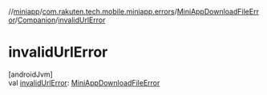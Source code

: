 //[miniapp](../../../../index.md)/[com.rakuten.tech.mobile.miniapp.errors](../../index.md)/[MiniAppDownloadFileError](../index.md)/[Companion](index.md)/[invalidUrlError](invalid-url-error.md)

# invalidUrlError

[androidJvm]\
val [invalidUrlError](invalid-url-error.md): [MiniAppDownloadFileError](../index.md)
